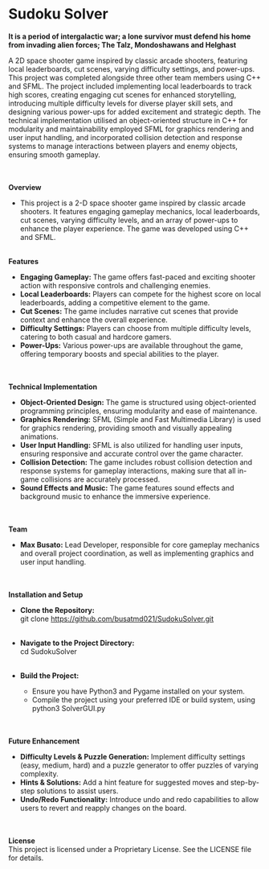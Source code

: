 # Sudoku Solver
**It is a period of intergalactic war; a lone survivor must defend his home from invading alien forces; The Talz, Mondoshawans and Helghast**<br/>

 A 2D space shooter game inspired by classic arcade shooters, featuring local leaderboards, cut scenes, varying difficulty settings, and power-ups. 
 This project was completed alongside three other team members using C++ and   SFML. The project included implementing local leaderboards to track 
 high scores, creating engaging cut scenes for enhanced storytelling, introducing multiple difficulty levels for diverse player skill sets, and 
 designing various power-ups for added excitement and strategic depth. The technical implementation utilised an object-oriented structure in C++ for 
 modularity and maintainability employed SFML for graphics rendering and user input handling, and incorporated collision detection and response systems 
 to manage interactions between players and enemy objects, ensuring smooth gameplay.<br/><br/><br/>


**Overview**
- This project is a 2-D space shooter game inspired by classic arcade shooters. It features engaging gameplay mechanics, local leaderboards, cut scenes, varying difficulty levels, and an array of power-ups to enhance the    player experience. The game was developed using C++ and SFML.<br/><br/>


**Features**
- **Engaging Gameplay:** The game offers fast-paced and exciting shooter action with responsive controls and challenging enemies.<br/>
- **Local Leaderboards:** Players can compete for the highest score on local leaderboards, adding a competitive element to the game.<br/>
- **Cut Scenes:** The game includes narrative cut scenes that provide context and enhance the overall experience.<br/>
- **Difficulty Settings:** Players can choose from multiple difficulty levels, catering to both casual and hardcore gamers.<br/>
- **Power-Ups:** Various power-ups are available throughout the game, offering temporary boosts and special abilities to the player.<br/><br/><br/>


**Technical Implementation**
 - **Object-Oriented Design:** The game is structured using object-oriented programming principles, ensuring modularity and ease of maintenance.<br/>
 - **Graphics Rendering:** SFML (Simple and Fast Multimedia Library) is used for graphics rendering, providing smooth and visually appealing animations.<br/>
 - **User Input Handling:** SFML is also utilized for handling user inputs, ensuring responsive and accurate control over the game character.<br/>
 - **Collision Detection:** The game includes robust collision detection and response systems for gameplay interactions, making sure that all in-game collisions are accurately processed.<br/>
 - **Sound Effects and Music:** The game features sound effects and background music to enhance the immersive experience.<br/><br/><br/>


**Team**
- **Max Busato:** Lead Developer, responsible for core gameplay mechanics and overall project coordination, as well as implementing graphics and user input handling.<br/><br/><br/>


**Installation and Setup**
- **Clone the Repository:**<br/>
  git clone https://github.com/busatmd021/SudokuSolver.git<br/><br/>

- **Navigate to the Project Directory:**<br/>
  cd SudokuSolver<br/><br/>
 
- **Build the Project:**
  - Ensure you have Python3 and Pygame installed on your system.<br/>
  - Compile the project using your preferred IDE or build system, using python3 SolverGUI.py <br/><br/><br/>


**Future Enhancement**
- **Difficulty Levels & Puzzle Generation:** Implement difficulty settings (easy, medium, hard) and a puzzle generator to offer puzzles of varying complexity.<br/>
- **Hints & Solutions:** Add a hint feature for suggested moves and step-by-step solutions to assist users.<br/>
- **Undo/Redo Functionality:** Introduce undo and redo capabilities to allow users to revert and reapply changes on the board.<br/><br/><br/>


**License**<br/>
This project is licensed under a Proprietary License. See the LICENSE file for details.<br/>

